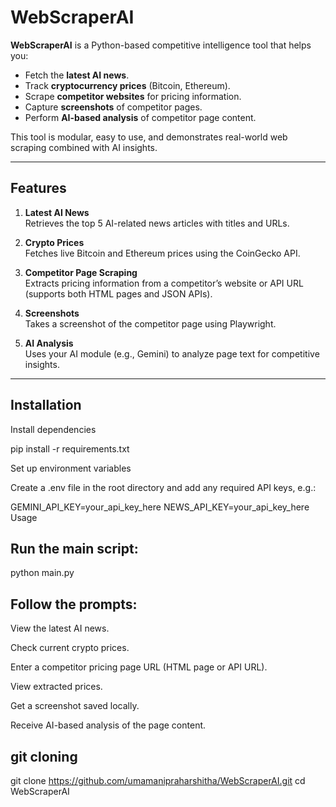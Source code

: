 # WebScraperAI

**WebScraperAI** is a Python-based competitive intelligence tool that helps you:

- Fetch the **latest AI news**.
- Track **cryptocurrency prices** (Bitcoin, Ethereum).
- Scrape **competitor websites** for pricing information.
- Capture **screenshots** of competitor pages.
- Perform **AI-based analysis** of competitor page content.

This tool is modular, easy to use, and demonstrates real-world web scraping combined with AI insights.

---

## Features

1. **Latest AI News**  
   Retrieves the top 5 AI-related news articles with titles and URLs.

2. **Crypto Prices**  
   Fetches live Bitcoin and Ethereum prices using the CoinGecko API.

3. **Competitor Page Scraping**  
   Extracts pricing information from a competitor’s website or API URL (supports both HTML pages and JSON APIs).

4. **Screenshots**  
   Takes a screenshot of the competitor page using Playwright.

5. **AI Analysis**  
   Uses your AI module (e.g., Gemini) to analyze page text for competitive insights.

---

## Installation
Install dependencies

pip install -r requirements.txt


Set up environment variables

Create a .env file in the root directory and add any required API keys, e.g.:

GEMINI_API_KEY=your_api_key_here
NEWS_API_KEY=your_api_key_here
Usage

## Run the main script:

python main.py


## Follow the prompts:

View the latest AI news.

Check current crypto prices.

Enter a competitor pricing page URL (HTML page or API URL).

View extracted prices.

Get a screenshot saved locally.

Receive AI-based analysis of the page content.


## git cloning
git clone https://github.com/umamanipraharshitha/WebScraperAI.git
cd WebScraperAI
